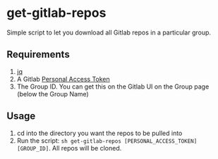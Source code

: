 # get-gitlab-repos
Simple script to let you download all Gitlab repos in a particular group.

## Requirements
1. [jq](https://stedolan.github.io/jq/) 
2. A Gitlab [Personal Access Token](https://docs.gitlab.com/ee/user/profile/personal_access_tokens.html)
3. The Group ID. You can get this on the Gitlab UI on the Group page (below the Group Name)

## Usage
1. cd into the directory you want the repos to be pulled into
2. Run the script: `sh get-gitlab-repos [PERSONAL_ACCESS_TOKEN] [GROUP_ID]`. All repos will be cloned.